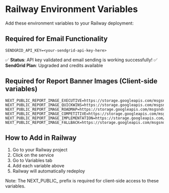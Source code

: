 # Railway Environment Variables

Add these environment variables to your Railway deployment:

## Required for Email Functionality
```
SENDGRID_API_KEY=<your-sendgrid-api-key-here>
```
✅ **Status**: API key validated and email sending is working successfully!
✅ **SendGrid Plan**: Upgraded and credits available

## Required for Report Banner Images (Client-side variables)
```
NEXT_PUBLIC_REPORT_IMAGE_EXECUTIVE=https://storage.googleapis.com/msgsndr/6LvSeUzOMEkQrC9oF5AI/media/68c0f9d6fc36707db01f8ff6.jpeg
NEXT_PUBLIC_REPORT_IMAGE_QUICKWINS=https://storage.googleapis.com/msgsndr/6LvSeUzOMEkQrC9oF5AI/media/687915b96ccf5645dba7e085.jpeg
NEXT_PUBLIC_REPORT_IMAGE_ROADMAP=https://storage.googleapis.com/msgsndr/6LvSeUzOMEkQrC9oF5AI/media/68bb04c89846a6c43e4fd338.webp
NEXT_PUBLIC_REPORT_IMAGE_COMPETITIVE=https://storage.googleapis.com/msgsndr/6LvSeUzOMEkQrC9oF5AI/media/687a3f910657f02bf1e88160.jpeg
NEXT_PUBLIC_REPORT_IMAGE_IMPLEMENTATION=https://storage.googleapis.com/msgsndr/6LvSeUzOMEkQrC9oF5AI/media/687a3f91cac6682b0fc37eeb.jpeg
NEXT_PUBLIC_REPORT_IMAGE_FALLBACK=https://storage.googleapis.com/msgsndr/6LvSeUzOMEkQrC9oF5AI/media/687915b96ccf5645dba7e085.jpeg
```

## How to Add in Railway

1. Go to your Railway project
2. Click on the service
3. Go to Variables tab
4. Add each variable above
5. Railway will automatically redeploy

Note: The NEXT_PUBLIC_ prefix is required for client-side access to these variables.